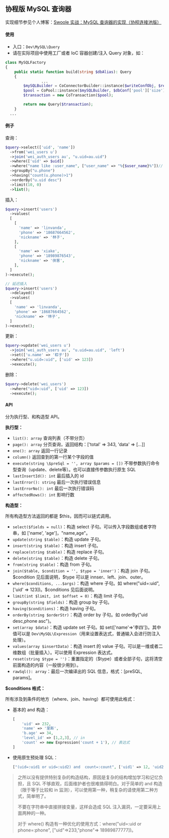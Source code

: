 协程版 MySQL 查询器
----

实现细节参见个人博客：[Swoole 实战：MySQL 查询器的实现（协程连接池版）](https://www.cnblogs.com/linvanda/p/12819077.html)

#### 使用
- 入口：`Dev\MySQL\Query`
- 请在实际项目中使用工厂或者 IoC 容器创建/注入 Query 对象，如：
```php
class MySQLFactory
{
    public static function build(string $dbAlias): Query
    {
				...
        $mySQLBuilder = CoConnectorBuilder::instance($writeConfObj, $readConfObjs);
        $pool = CoPool::instance($mySQLBuilder, $dbConf['pool']['size'] ?? 30);
        $transaction = new CoTransaction($pool);

        return new Query($transaction);
    }
  ...
```

#### 例子

查询：

```php
$query->select(['uid', 'name'])
  ->from('wei_users u')
  ->join('wei_auth_users au', "u.uid=au.uid")
  ->where(['uid' => $uid])
  ->where("name like :user_name", ["user_name" => "%{$user_name}%"])// 注意 like 的写法
  ->groupBy("u.phone")
  ->having("count(u.phone)>1")
  ->orderBy("u.uid desc")
  ->limit(10, 0)
  ->list();
```

插入：

```php
$query->insert('users')
  ->values(
  [
    [
      'name' => 'linvanda',
      'phone' => '18687664562',
      'nickname' => '林子',
    ],
    [
      'name' => 'xiake',
      'phone' => '18989876543',
      'nickname' => '侠客',
    ],
  ]
)->execute();

// 延迟插入
$query->insert('users')
  ->delayed()
  ->values(
  [
    'name' => 'linvanda',
    'phone' => '18687664562',
    'nickname' => '林子',
  ]
)->execute();
```

更新：

```php
$query->update('wei_users u')
  ->join('wei_auth_users au', "u.uid=au.uid", 'left')
  ->set(['u.name' => '粽子'])
  ->where("u.uid=:uid", ['uid' => 123])
  ->execute();
```

删除：

```php
$query->delete('wei_users')
  ->where("uid=:uid", ['uid' => 123])
  ->execute();
```



#### API

分为执行型、和构造型 API。

**执行型：**

- `list(): array` 查询列表（不带分页）
- `page(): array` 分页查询，返回结构：['total' => 343, 'data' => [...]]
- `one(): array` 返回一行记录
- `column()` 返回查到的第一行某个字段的值
- `execute(string \$preSql = '', array $params = [])` 不带参数执行命令型查询（update、delete等）。也可以直接传参数执行原生 SQL
- `lastInsertId(): int` 最后插入的 id
- `lastError(): string` 最后一次执行错误信息
- `lastErrorNo(): int` 最后一次执行错误码
- `affectedRows(): int` 影响行数

**构造型：**

所有构造型方法返回的都是 $this，因而可以链式调用。

- `select($fields = null)`：构造 select 子句。可以传入字段数组或者字符串，如 ['name', 'age']，"name,age"。
- `update(string $table)`：构造 update 子句。
- `insert(string $table)`：构造 insert 子句。
- `replace(string $table)`：构造 replace 子句。
- `delete(string $table)`：构造 delete 子句。
- `from(string $table)`：构造 from 子句。
- `join($table, $condition = '', $type = 'inner')`：构造 join 子句。\$condition 见后面说明，​\$type 可以是 innser、left、join、outer。
- `where($conditions, ...$args)`：构造 where 子句。如 where("uid=:uid", ['uid' => 123])。$conditions 见后面说明。
- `limit(int $limit, int $offset = 0)`：构造 limit 子句。
- `groupBy(string $fields)`：构造 group by 子句。
- `having($conditions)`：构造 having 子句。
- `orderBy(string $orderStr)`：构造 order by 子句。如 orderBy("uid desc,phone asc")。
- `set(array $data)`：构造 update set 子句。如 set(['name'=>'李四'])。其中值可以是 `Dev\MySQL\Expression`（用来设置表达式，普通输入会进行防注入处理）。
- `values(array $insertData)`：构造 insert 的 value 子句。可以是一维或者二维数组（批量插入）。可以使用 Expression 表达式。
- `reset(string $type = '')`：重置指定的（$type）或者全部子句，这将清空前面构造的内容（一般很少用到）。
- `rawSql(): array`：最后一次编译出的 SQL 信息，格式：[preSQL, params]。

**$conditions 格式：**

所有涉及到条件的地方（where、join、having）都可使用此格式：

- 基本的 and 构造：

  ```php
  [
      'uid' => 232,
      'name' => '里斯',
      'b.age' => 34,
      'level_id' => [1,2,3], // in
      'count' => new Expression('count + 1'), // 表达式
  ]
  ```

- 使用原生预处理 SQL：

  ```php
  ["(uid=:uid1 or uid=:uid2) and  count=:count", ['uid1' => 12, 'uid2' => 13, 'count' => new Expression('count+1')]]
  ```

> 之所以没有提供特别复杂的构造结构，原因是复杂的结构增加学习和记忆负担，且 SQL 不够直观，后面维护者也很难搞得明白。对于简单的 and 构造（限于等于比较和 in 监测），可以使用第一种，稍复杂的请使用第二种方式，简单明了。
>
> 不要在字符串中直接拼接变量，这样会造成 SQL 注入漏洞，一定要采用上面两种的一种。
>
> 对于 where() 构造有一种优化的使用方式：where("uid=:uid or phone=:phone", ["uid"=>233,"phone"=> 18989877777])。

